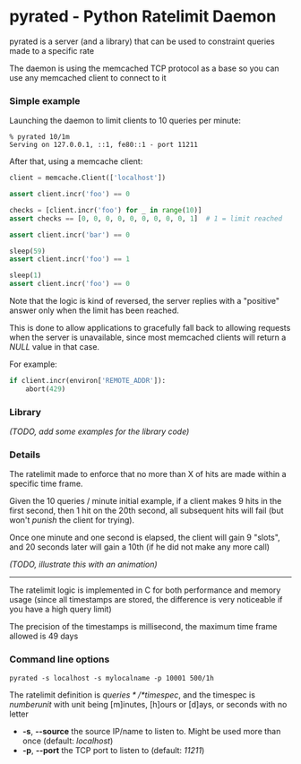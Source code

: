 # pyrated - Python Ratelimit Daemon

pyrated is a server (and a library) that can be used to constraint queries made to a specific rate


The daemon is using the memcached TCP protocol as a base so you can use any memcached client to connect to it


### Simple example

Launching the daemon to limit clients to 10 queries per minute:

```
% pyrated 10/1m
Serving on 127.0.0.1, ::1, fe80::1 - port 11211
```


After that, using a memcache client:

```python
client = memcache.Client(['localhost'])

assert client.incr('foo') == 0

checks = [client.incr('foo') for _ in range(10)]
assert checks == [0, 0, 0, 0, 0, 0, 0, 0, 0, 1]  # 1 = limit reached

assert client.incr('bar') == 0

sleep(59)
assert client.incr('foo') == 1

sleep(1)
assert client.incr('foo') == 0
```


Note that the logic is kind of reversed, the server replies with a "positive"
answer only when the limit has been reached.

This is done to allow applications to gracefully fall back to allowing
requests when the server is unavailable, since most memcached clients
will return a *NULL* value in that case.

For example:

```python
if client.incr(environ['REMOTE_ADDR']):
    abort(429)
```

### Library

*(TODO, add some examples for the library code)*


### Details

The ratelimit made to enforce that no more than X of hits are made within a specific time frame.

Given the 10 queries / minute initial example, if a client makes 9 hits in the first second, then 1 hit on the 20th second, all subsequent hits will fail (but won't *punish* the client for trying).

Once one minute and one second is elapsed, the client will gain 9 "slots", and 20 seconds later will gain a 10th (if he did not make any more call)

*(TODO, illustrate this with an animation)*

----------

The ratelimit logic is implemented in C for both performance and memory usage (since all timestamps are stored, the difference is very noticeable if you have a high query limit)

The precision of the timestamps is millisecond, the maximum time frame allowed is 49 days


### Command line options

`pyrated -s localhost -s mylocalname -p 10001 500/1h`

The ratelimit definition is *$queries*/*$timespec*, and the timespec is *$number$unit* with unit being [m]inutes, [h]ours or [d]ays, or seconds with no letter

- **-s**, **--source** the source IP/name to listen to. Might be used more than once (default: *localhost*)
- **-p**, **--port** the TCP port to listen to (default: *11211*)

